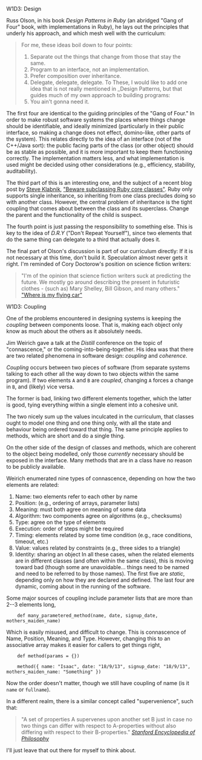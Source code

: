 W1D3: Design

Russ Olson, in his book _Design Patterns in Ruby_ (an abridged "Gang of Four" book, with implementations in Ruby), he lays out the principles that underly his approach, and which mesh well with the curriculum:

> For me, these ideas boil down to four points:
> 1.  Separate out the things that change from those that stay the same.
> 2.  Program to an interface, not an implementation.
> 3.  Prefer composition over inheritance.
> 4.  Delegate, delegate, delegate.
> To These, I would like to add one idea that is not really mentioned in _Design Patterns, but that guides much of my own approach to building programs:
> 5.  You ain't gonna need it.

The first four are identical to the guiding principles of the "Gang of Four." In order to make robust software systems the places where things change should be identifiable, and ideally minimized (particularly in their public interface, so making a change does not effect, domino-like, other parts of the system). This relates directly to the idea of an interface (not of the C++/Java sort): the public facing parts of the class (or other object) should be as stable as possible, and it is more important to keep them functioning correctly. The implementation matters less, and what implementation is used might be decided using other considerations (e.g., efficiency, stability, auditability).

The third part of this is an interesting one, and the subject of a recent blog post by [Steve Klabnik](http://words.steveklabnik.com/), ["Beware subclassing Ruby core classes"](http://words.steveklabnik.com/beware-subclassing-ruby-core-classes). Ruby only supports single inheritance, so inheriting from one class precludes doing so with another class. However, the central problem of inheritance is the tight coupling that comes about between the class and its superclass. Change the parent and the functionality of the child is suspect.

The fourth point is just passing the responsibility to something else. This is key to the idea of _D.R.Y_ ("Don't Repeat Yourself"), since two elements that do the same thing can delegate to a third that actually does it.

The final part of Olson's discussion is part of our curriculum directly: If it is not necessary at this time, don't build it. Speculation almost never gets it right. I'm reminded of Cory Doctorow's position on science fiction writers:
> "I'm of the opinion that science fiction writers suck at predicting the future. We mostly go around describing the present in futuristic clothes - (such as) Mary Shelley, Bill Gibson, and many others."
> ["Where is my flying car"](http://3degree.ecu.edu.au/articles/1378)



W1D3: Coupling

One of the problems encountered in designing systems is keeping the _coupling_ between components loose. That is, making each object only know as much about the others as it absolutely needs.

Jim Weirich gave a talk at the _Distill_ conference on the topic of "connascence," or the coming-into-being-together. His idea was that there are two related phenomena in software design: _coupling_ and _coherence_.

_Coupling_ occurs between two pieces of software (from separate systems talking to each other all the way down to two objects within the same program). If two elements `A` and `B` are _coupled_, changing `A` forces a change in `B`, and (likely) vice versa.

The former is bad, linking two different elements together, which the latter is good, tying everything within a single element into a cohesive unit.

The two nicely sum up the values inculcated in the curriculum, that classes ought to model one thing and one thing only, with all the state and behaviour being ordered toward that thing. The same principle applies to methods, which are short and do a single thing.

On the other side of the design of classes and methods, which are coherent to the object being modelled, only those _currently_ necessary should be exposed in the interface. Many methods that are in a class have no reason to be publicly available.

Weirich enumerated nine types of connascence, depending on how the two elements are related:
1.  Name: two elements refer to each other by name
2.  Position: (e.g., ordering of arrays, parameter lists)
3.  Meaning: must both agree on meaning of some data
4.  Algorithm: two components agree on algorithms (e.g., checksums)
5.  Type: agree on the type of elements
6.  Execution: order of steps might be required
7.  Timing: elements related by some time condition (e.g., race conditions, timeout, etc.)
8.  Value: values related by constraints (e.g., three sides to a triangle)
9.  Identity: sharing an object
In all these cases, when the related elements are in different classes (and often within the same class), this is moving toward bad (though some are unavoidable... things need to be named and need to be referred to by those names). The first five are _static_, depending only on how they are declared and defined. The last four are dynamic, coming about in the running of the software.

Some major sources of coupling include parameter lists that are more than 2--3 elements long,

        def many_parametered_method(name, date, signup_date, mothers_maiden_name)

Which is easily misused, and difficult to change. This is connascence of Name, Position, Meaning, and Type. However, changing this to an associative array makes it easier for callers to get things right,

        def method(params = {})

        method({ name: "Isaac", date: "18/9/13", signup_date: "18/9/13", mothers_maiden_name: "Something" })

Now the order doesn't matter, though we still have coupling of name (is it `name` or `fullname`).

In a different realm, there is a similar concept called "supervenience", such that:

> "A set of properties A supervenes upon another set B just in case no two things can differ with respect to A-properties without also differing with respect to their B-properties."
> [_Stanford Encyclopedia of Philosophy_](http://plato.stanford.edu/entries/supervenience/)

I'll just leave that out there for myself to think about.
